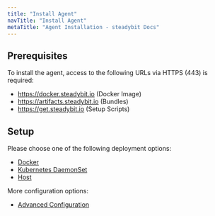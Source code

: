 ```yaml
---
title: "Install Agent"
navTitle: "Install Agent"
metaTitle: "Agent Installation - steadybit Docs"
---
```


## Prerequisites

To install the agent, access to the following URLs via HTTPS (443) is required:

* https://docker.steadybit.io (Docker Image)
* https://artifacts.steadybit.io (Bundles)
* https://get.steadybit.io (Setup Scripts)

## Setup

Please choose one of the following deployment options:

* [Docker](installation-agent/1-docker)
* [Kubernetes DaemonSet](installation-agent/2-daemonset)
* [Host](installation-agent/3-host)

More configuration options:

* [Advanced Configuration](installation-agent/4-advanced-configuration)
